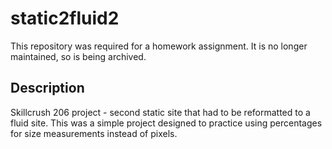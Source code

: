 # static2fluid2

This repository was required for a homework assignment. It is no longer maintained, so is being archived.

## Description

Skillcrush 206 project - second static site that had to be reformatted to a 
fluid site. This was a simple project designed to practice using percentages
for size measurements instead of pixels.
